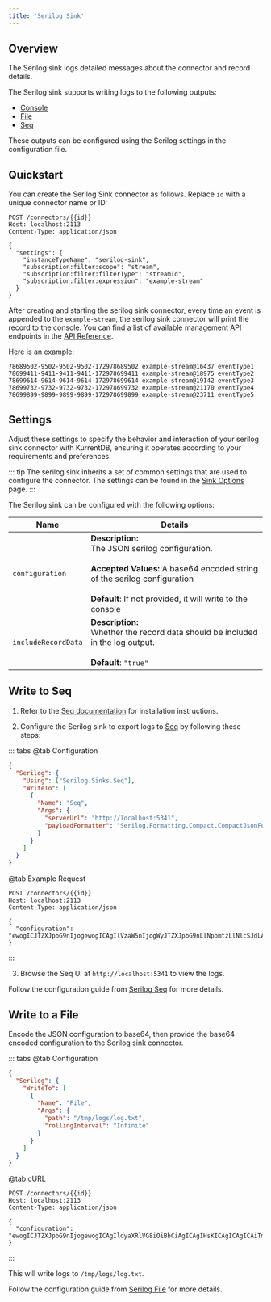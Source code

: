 ```yaml
---
title: 'Serilog Sink'
---
```


## Overview

The Serilog sink logs detailed messages about the connector and record details.

The Serilog sink supports writing logs to the following outputs:

- [Console](https://github.com/serilog/serilog-sinks-console)
- [File](https://github.com/serilog/serilog-sinks-file)
- [Seq](https://github.com/serilog/serilog-sinks-seq)

These outputs can be configured using the Serilog settings in the configuration file.

## Quickstart

You can create the Serilog Sink connector as follows. Replace `id` with a unique connector name or ID:

```http
POST /connectors/{{id}}
Host: localhost:2113
Content-Type: application/json

{
  "settings": {
    "instanceTypeName": "serilog-sink",
    "subscription:filter:scope": "stream",
    "subscription:filter:filterType": "streamId",
    "subscription:filter:expression": "example-stream"
  }
}
```

After creating and starting the serilog sink connector, every time an event is
appended to the `example-stream`, the serilog sink connector will print the
record to the console. You can find a list of available management API endpoints
in the [API Reference](../manage.md).

Here is an example:

```
78689502-9502-9502-9502-172978689502 example-stream@16437 eventType1
78699411-9411-9411-9411-172978699411 example-stream@18975 eventType2
78699614-9614-9614-9614-172978699614 example-stream@19142 eventType3
78699732-9732-9732-9732-172978699732 example-stream@21170 eventType4
78699899-9899-9899-9899-172978699899 example-stream@23711 eventType5
```

## Settings

Adjust these settings to specify the behavior and interaction of your serilog sink connector with KurrentDB, ensuring it operates according to your requirements and preferences.

::: tip
The serilog sink inherits a set of common settings that are used to configure the connector. The settings can be found in
the [Sink Options](../settings.md#sink-options) page.
:::

The Serilog sink can be configured with the following options:

| Name                | Details                                                                                                                                                                                                                     |
| ------------------- | --------------------------------------------------------------------------------------------------------------------------------------------------------------------------------------------------------------------------- |
| `configuration`     | **Description:**<br>The JSON serilog configuration.<br><br>**Accepted Values:** A base64 encoded string of the serilog configuration<br><br>**Default**: If not provided, it will write to the console |
| `includeRecordData` | **Description:**<br>Whether the record data should be included in the log output.<br><br>**Default**: `"true"`                                                                                             |

## Write to Seq

1. Refer to the [Seq documentation](https://docs.datalust.co/docs/getting-started) for installation instructions.

2. Configure the Serilog sink to export logs to [Seq](https://datalust.co/seq) by following these steps:

::: tabs
@tab Configuration

```json
{
  "Serilog": {
    "Using": ["Serilog.Sinks.Seq"],
    "WriteTo": [
      {
        "Name": "Seq",
        "Args": {
          "serverUrl": "http://localhost:5341",
          "payloadFormatter": "Serilog.Formatting.Compact.CompactJsonFormatter, Serilog.Formatting.Compact"
        }
      }
    ]
  }
}
```

@tab Example Request

```http
POST /connectors/{{id}}
Host: localhost:2113
Content-Type: application/json

{
  "configuration": "ewogICJTZXJpbG9nIjogewogICAgIlVzaW5nIjogWyJTZXJpbG9nLlNpbmtzLlNlcSJdLAogICAgIldyaXRlVG8iOiBbCiAgICAgIHsKICAgICAgICAiTmFtZSI6ICJTZXEiLAogICAgICAgICJBcmdzIjogewogICAgICAgICAgInNlcnZlclVybCI6ICJodHRwOi8vbG9jYWxob3N0OjUzNDEiLAogICAgICAgICAgInBheWxvYWRGb3JtYXR0ZXIiOiAiU2VyaWxvZy5Gb3JtYXR0aW5nLkNvbXBhY3QuQ29tcGFjdEpzb25Gb3JtYXR0ZXIsIFNlcmlsb2cuRm9ybWF0dGluZy5Db21wYWN0IgogICAgICAgIH0KICAgICAgfQogICAgXQogIH0KfQ=="
}
```

:::


3. Browse the Seq UI at `http://localhost:5341` to view the logs.

Follow the configuration guide from [Serilog Seq](https://github.com/serilog/serilog-sinks-seq) for more details.

## Write to a File

Encode the JSON configuration to base64, then provide the base64 encoded configuration to the Serilog sink connector.

::: tabs
@tab Configuration

```json
{
  "Serilog": {
    "WriteTo": [
      {
        "Name": "File",
        "Args": {
          "path": "/tmp/logs/log.txt",
          "rollingInterval": "Infinite"
        }
      }
    ]
  }
}
```

@tab cURL

```http
POST /connectors/{{id}}
Host: localhost:2113
Content-Type: application/json

{
  "configuration": "ewogICJTZXJpbG9nIjogewogICAgIldyaXRlVG8iOiBbCiAgICAgIHsKICAgICAgICAiTmFtZSI6ICJGaWxlIiwKICAgICAgICAiQXJncyI6IHsKICAgICAgICAgICJwYXRoIjogIi90bXAvbG9ncy9sb2cudHh0IiwKICAgICAgICAgICJyb2xsaW5nSW50ZXJ2YWwiOiAiSW5maW5pdGUiCiAgICAgICAgfQogICAgICB9CiAgICBdCiAgfQp9"
}
```

:::


This will write logs to `/tmp/logs/log.txt`.

Follow the configuration guide from [Serilog File](https://github.com/serilog/serilog-sinks-file) for more details.
